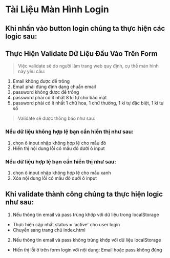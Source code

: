 # Tài Liệu Màn Hình Login

## Khi nhấn vào button login chúng ta thực hiện các logic sau:

## Thực Hiện Validate Dữ Liệu Đầu Vào Trên Form

> Việc validate sẽ do người làm trang web quy định, cụ thể màn hình này yêu cầu:

1. Email không được để trông
2. Email phải đúng định dạng chuẩn email
3. password không được để trống
4. password phải có ít nhất 8 kí tự cho bảo mật
5. password phải có ít nhất 1 chữ hoa, 1 chữ thường, 1 kí tự đặc biệt, 1 kí tự số

> Validate sẽ được thông báo như sau:

### Nếu dữ liệu không hợp lệ bạn cần hiển thị như sau:

1. chọn ô input nhập không hợp lệ cho mầu đỏ
2. Hiển thị nội dung lỗi có mầu đỏ dưới ô input

### Nếu dữ liệu hợp lệ bạn cần hiển thị như sau:

1. chọn ô input nhập không hợp lệ cho mầu xanh
2. Xóa nội dung lỗi có mầu đỏ dưới ô input

## Khi validate thành công chúng ta thực hiện logic như sau:

1. Nếu thông tin email và pass trùng khớp với dữ liệu trong localStorage
+ Thực hiện cập nhất status = 'active' cho user login
+ Chuyển sang trang chủ index.html

2. Nếu thông tin email và pass không trùng khớp với dữ liệu localStorage
+ Hiển thị lỗi ở trên form login với nội dung: Email hoặc pass không đúng




